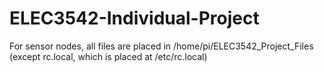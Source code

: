 # ELEC3542-Individual-Project

For sensor nodes, all files are placed in /home/pi/ELEC3542_Project_Files (except rc.local, which is placed at /etc/rc.local)
